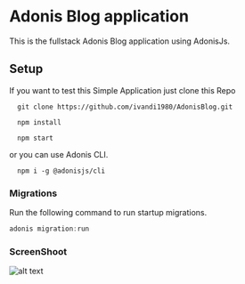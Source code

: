 # Adonis Blog application

This is the fullstack Adonis Blog application using AdonisJs.


## Setup

If you want to test this Simple Application just clone this Repo

      git clone https://github.com/ivandi1980/AdonisBlog.git
      
      npm install
      
      npm start

or you can use Adonis CLI.

      npm i -g @adonisjs/cli


### Migrations

Run the following command to run startup migrations.

```js
adonis migration:run
```
### ScreenShoot

![alt text](spalsh.png "Description goes here")
